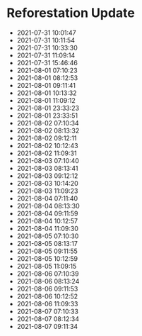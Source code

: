 # Reforestation Update

- 2021-07-31 10:01:47
- 2021-07-31 10:11:54
- 2021-07-31 10:33:30
- 2021-07-31 11:09:14
- 2021-07-31 15:46:46
- 2021-08-01 07:10:23
- 2021-08-01 08:12:53
- 2021-08-01 09:11:41
- 2021-08-01 10:13:32
- 2021-08-01 11:09:12
- 2021-08-01 23:33:23
- 2021-08-01 23:33:51
- 2021-08-02 07:10:34
- 2021-08-02 08:13:32
- 2021-08-02 09:12:11
- 2021-08-02 10:12:43
- 2021-08-02 11:09:31
- 2021-08-03 07:10:40
- 2021-08-03 08:13:41
- 2021-08-03 09:12:12
- 2021-08-03 10:14:20
- 2021-08-03 11:09:23
- 2021-08-04 07:11:40
- 2021-08-04 08:13:30
- 2021-08-04 09:11:59
- 2021-08-04 10:12:57
- 2021-08-04 11:09:30
- 2021-08-05 07:10:30
- 2021-08-05 08:13:17
- 2021-08-05 09:11:55
- 2021-08-05 10:12:59
- 2021-08-05 11:09:15
- 2021-08-06 07:10:39
- 2021-08-06 08:13:24
- 2021-08-06 09:11:53
- 2021-08-06 10:12:52
- 2021-08-06 11:09:33
- 2021-08-07 07:10:33
- 2021-08-07 08:12:34
- 2021-08-07 09:11:34
